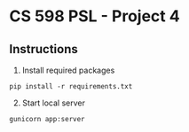 # CS 598 PSL - Project 4

## Instructions

1. Install required packages

```pip install -r requirements.txt```

2. Start local server

```gunicorn app:server```